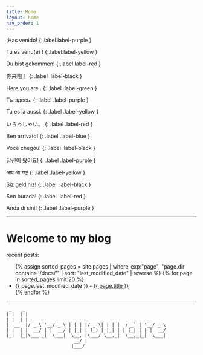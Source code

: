 ```yaml
---
title: Home
layout: home
nav_order: 1
---
```



¡Has venido!
{:.label.label-purple }

Tu es venu(e) !
{:.label.label-yellow }

Du bist gekommen!
{:.label.label-red }

你来啦！
{: .label .label-black }

Here you are .
{: .label .label-green }

Ты здесь.
{: .label .label-purple }

Tu es là aussi.
{: .label .label-yellow }

いらっしゃい。
{: .label .label-red }

Ben arrivato!
{: .label .label-blue }

Você chegou!
{: .label .label-black }

당신이 왔어요!
{: .label .label-purple }

आप आ गए!
{: .label .label-yellow }

Siz geldiniz!
{: .label .label-black }

Sen burada!
{: .label .label-red }

Anda di sini!
{: .label .label-purple }

---

# Welcome to my blog

recent posts:

<div class="home-posts">
  <ul>
    {% assign sorted_pages = site.pages | where_exp:"page", "page.dir contains '/docs/'" | sort: "last_modified_date" | reverse %}
    {% for page in sorted_pages limit:20 %}
      <li>{{ page.last_modified_date }} - <a href="/blog{{ page.url }}">{{ page.title }}</a></li>
    {% endfor %}
  </ul>
</div>

--- 

```text
 _    _                                                    
| |  | |                                                   
| |__| | ___ _ __ ___   _   _  ___  _   _    __ _ _ __ ___ 
|  __  |/ _ \ '__/ _ \ | | | |/ _ \| | | |  / _` | '__/ _ \
| |  | |  __/ | |  __/ | |_| | (_) | |_| | | (_| | | |  __/
|_|  |_|\___|_|  \___|  \__, |\___/ \__,_|  \__,_|_|  \___|
                         __/ |                             
                        |___/                                                                           
```



